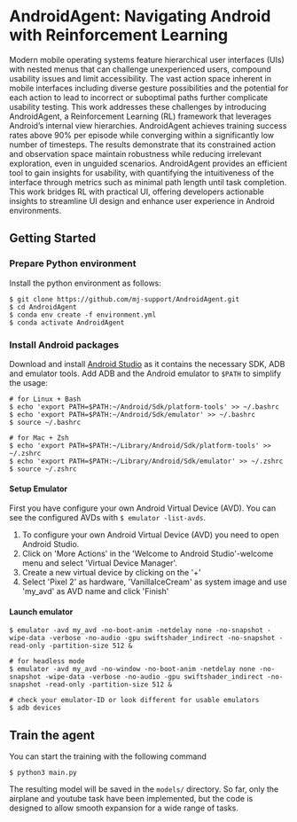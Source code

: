 # AndroidAgent: Navigating Android with Reinforcement Learning

Modern mobile operating systems feature hierarchical user interfaces (UIs) with nested menus that can challenge unexperienced users, compound usability issues and limit accessibility. The vast action space inherent in mobile interfaces including diverse gesture possibilities and the potential for each action to lead to incorrect or suboptimal paths further complicate usability testing. This work addresses these challenges by introducing AndroidAgent, a Reinforcement Learning (RL) framework that leverages Android’s internal view hierarchies. AndroidAgent achieves training success rates above 90\% per episode while converging within a significantly low number of timesteps. The results demonstrate that its constrained action and observation space maintain robustness while reducing irrelevant exploration, even in unguided scenarios. AndroidAgent provides an efficient tool to gain insights for usability, with quantifying the intuitiveness of the interface through metrics such as minimal path length until task completion. This work bridges RL with practical UI, offering developers actionable insights to streamline UI design and enhance user experience in Android environments.

## Getting Started

### Prepare Python environment

Install the python environment as follows:

```shell
$ git clone https://github.com/mj-support/AndroidAgent.git
$ cd AndroidAgent
$ conda env create -f environment.yml
$ conda activate AndroidAgent
```

### Install Android packages

Download and install [Android Studio](https://developer.android.com/studio) as it contains the necessary SDK, ADB and emulator tools. Add ADB and the Android emulator to ```$PATH``` to simplify the usage:

```shell
# for Linux + Bash
$ echo 'export PATH=$PATH:~/Android/Sdk/platform-tools' >> ~/.bashrc
$ echo 'export PATH=$PATH:~/Android/Sdk/emulator' >> ~/.bashrc
$ source ~/.bashrc

# for Mac + Zsh
$ echo 'export PATH=$PATH:~/Library/Android/Sdk/platform-tools' >> ~/.zshrc
$ echo 'export PATH=$PATH:~/Library/Android/Sdk/emulator' >> ~/.zshrc
$ source ~/.zshrc
```

#### Setup Emulator

First you have configure your own Android Virtual Device (AVD). You can see the configured AVDs with ```$ emulator -list-avds```.

1. To configure your own Android Virtual Device (AVD) you need to open Android Studio.
2. Click on 'More Actions' in the 'Welcome to Android Studio'-welcome menu and select 'Virtual Device Manager'.
3. Create a new virtual device by clicking on the '+'
4. Select 'Pixel 2' as hardware, 'VanillaIceCream' as system image and use 'my_avd' as AVD name and click 'Finish'

#### Launch emulator

```shell
$ emulator -avd my_avd -no-boot-anim -netdelay none -no-snapshot -wipe-data -verbose -no-audio -gpu swiftshader_indirect -no-snapshot -read-only -partition-size 512 &

# for headless mode
$ emulator -avd my_avd -no-window -no-boot-anim -netdelay none -no-snapshot -wipe-data -verbose -no-audio -gpu swiftshader_indirect -no-snapshot -read-only -partition-size 512 &

# check your emulator-ID or look different for usable emulators 
$ adb devices
```

## Train the agent
You can start the training with the following command
```shell
$ python3 main.py
```
The resulting model will be saved in the ```models/``` directory. 
So far, only the airplane and youtube task have been implemented, but the code is designed to allow smooth expansion for a wide range of tasks.
